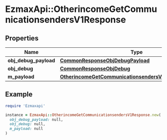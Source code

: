 # EzmaxApi::OtherincomeGetCommunicationsendersV1Response

## Properties

| Name | Type | Description | Notes |
| ---- | ---- | ----------- | ----- |
| **obj_debug_payload** | [**CommonResponseObjDebugPayload**](CommonResponseObjDebugPayload.md) |  |  |
| **obj_debug** | [**CommonResponseObjDebug**](CommonResponseObjDebug.md) |  | [optional] |
| **m_payload** | [**OtherincomeGetCommunicationsendersV1ResponseMPayload**](OtherincomeGetCommunicationsendersV1ResponseMPayload.md) |  |  |

## Example

```ruby
require 'Ezmaxapi'

instance = EzmaxApi::OtherincomeGetCommunicationsendersV1Response.new(
  obj_debug_payload: null,
  obj_debug: null,
  m_payload: null
)
```

